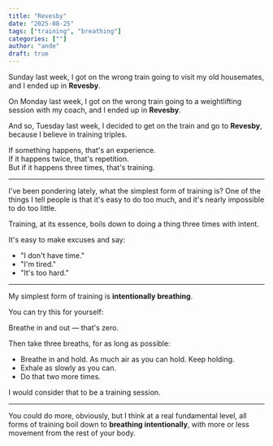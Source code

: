 ```yaml
---
title: "Revesby"
date: "2025-08-25"
tags: ["training", "breathing"]
categories: [""]
author: "ande"
draft: true
---
```


Sunday last week, I got on the wrong train going to visit my old housemates, and I ended up in **Revesby**.  

On Monday last week, I got on the wrong train going to a weightlifting session with my coach, and I ended up in **Revesby**.  

And so, Tuesday last week, I decided to get on the train and go to **Revesby**, because I believe in training triples.  

If something happens, that's an experience.  
If it happens twice, that's repetition.  
But if it happens three times, that's training.  

---

I've been pondering lately, what the simplest form of training is?
One of the things I tell people is that it's easy to do too much, and it's nearly impossible to do too little.  

Training, at its essence, boils down to doing a thing three times with intent.  

It's easy to make excuses and say:  

- "I don't have time."  
- "I'm tired."
- "It's too hard."

---

My simplest form of training is **intentionally breathing**.  

You can try this for yourself:  

Breathe in and out — that's zero.  

Then take three breaths, for as long as possible:  
- Breathe in and hold. As much air as you can hold. Keep holding. 
- Exhale as slowly as you can.  
- Do that two more times.  

I would consider that to be a training session.  

---

You could do more, obviously, but I think at a real fundamental level, all forms of training boil down to **breathing intentionally**, with more or less movement from the rest of your body. 

